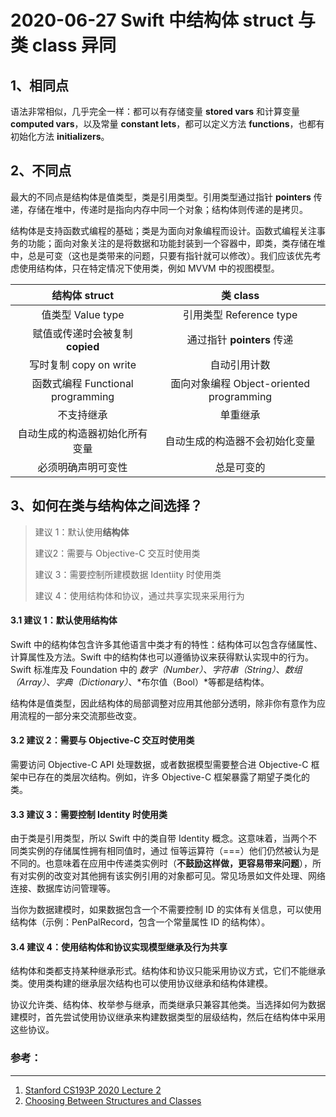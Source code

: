 # 2020-06-27 Swift 中结构体 struct 与类 class 异同

## 1、相同点

语法非常相似，几乎完全一样：都可以有存储变量 **stored vars** 和计算变量 **computed vars**，以及常量 **constant lets**，都可以定义方法 **functions**，也都有初始化方法 **initializers**。

## 2、不同点

最大的不同点是结构体是值类型，类是引用类型。引用类型通过指针 **pointers** 传递，存储在堆中，传递时是指向内存中同一个对象；结构体则传递的是拷贝。

结构体是支持函数式编程的基础；类是为面向对象编程而设计。函数式编程关注事务的功能；面向对象关注的是将数据和功能封装到一个容器中，即类，类存储在堆中，总是可变（这也是类带来的问题，只要有指针就可以修改）。我们应该优先考虑使用结构体，只在特定情况下使用类，例如 MVVM 中的视图模型。

|           结构体 struct           |                 类 class                 |
| :-------------------------------: | :--------------------------------------: |
|         值类型 Value type         |         引用类型 Reference type          |
|  赋值或传递时会被复制 **copied**  |        通过指针 **pointers** 传递        |
|      写时复制 copy on write       |               自动引用计数               |
| 函数式编程 Functional programming | 面向对象编程 Object-oriented programming |
|            不支持继承             |                 单重继承                 |
|  自动生成的构造器初始化所有变量   |      自动生成的构造器不会初始化变量      |
|        必须明确声明可变性         |                总是可变的                |



## 3、如何在类与结构体之间选择？

>建议 1：默认使用**结构体**
>
>建议2：需要与 Objective-C 交互时使用类
>
>建议 3：需要控制所建模数据 Identiity 时使用类
>
>建议 4：使用结构体和协议，通过共享实现来采用行为

#### 3.1 建议 1：默认使用结构体

Swift 中的结构体包含许多其他语言中类才有的特性：结构体可以包含存储属性、计算属性及方法。Swift 中的结构体也可以遵循协议来获得默认实现中的行为。Swift 标准库及 Foundation 中的 *数字（Number）*、*字符串（String）*、*数组（Array）*、*字典（Dictionary）*、*布尔值（Bool）*等都是结构体。

结构体是值类型，因此结构体的局部调整对应用其他部分透明，除非你有意作为应用流程的一部分来交流那些改变。

#### 3.2 建议 2：需要与 Objective-C 交互时使用类

需要访问 Objective-C API 处理数据，或者数据模型需要整合进 Objective-C 框架中已存在的类层次结构。例如，许多 Objective-C 框架暴露了期望子类化的类。

#### 3.3 建议 3：需要控制 Identity 时使用类

由于类是引用类型，所以 Swift 中的类自带 Identity 概念。这意味着，当两个不同类实例的存储属性拥有相同值时，通过 恒等运算符（===）他们仍然被认为是不同的。也意味着在应用中传递类实例时（**不鼓励这样做，更容易带来问题**），所有对实例的改变对其他拥有该实例引用的对象都可见。常见场景如文件处理、网络连接、数据库访问管理等。

当你为数据建模时，如果数据包含一个不需要控制 ID 的实体有关信息，可以使用结构体（示例：PenPalRecord，包含一个常量属性 ID 的结构体）。

#### 3.4 建议 4：使用结构体和协议实现模型继承及行为共享

结构体和类都支持某种继承形式。结构体和协议只能采用协议方式，它们不能继承类。使用类构建的继承层次结构也可以使用协议继承和结构体建模。

协议允许类、结构体、枚举参与继承，而类继承只兼容其他类。当选择如何为数据建模时，首先尝试使用协议继承来构建数据类型的层级结构，然后在结构体中采用这些协议。

### 参考：

-----

1. [Stanford CS193P 2020 Lecture 2](https://www.bilibili.com/video/BV1HK4y1t7KG?p=2)
2. [Choosing Between Structures and Classes](https://developer.apple.com/documentation/swift/choosing_between_structures_and_classes)

